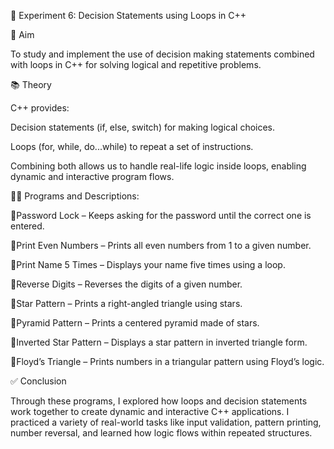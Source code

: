  🚀 Experiment 6: Decision Statements using Loops in C++
 
📌 Aim

To study and implement the use of decision making statements combined with loops in C++ for solving logical and repetitive problems.

📚 Theory

C++ provides:

Decision statements (if, else, switch) for making logical choices.

Loops (for, while, do...while) to repeat a set of instructions.

Combining both allows us to handle real-life logic inside loops, enabling dynamic and interactive program flows.


🧑‍💻 Programs and Descriptions:

🔹Password Lock – Keeps asking for the password until the correct one is entered.

🔹Print Even Numbers – Prints all even numbers from 1 to a given number.

🔹Print Name 5 Times – Displays your name five times using a loop.

🔹Reverse Digits – Reverses the digits of a given number.

🔹Star Pattern – Prints a right-angled triangle using stars.

🔹Pyramid Pattern – Prints a centered pyramid made of stars.

🔹Inverted Star Pattern – Displays a star pattern in inverted triangle form.

🔹Floyd’s Triangle – Prints numbers in a triangular pattern using Floyd’s logic.

✅ Conclusion

Through these programs, I explored how loops and decision statements work together to create dynamic and interactive C++ applications. I practiced a variety of real-world tasks like input validation, pattern printing, number reversal, and learned how logic flows within repeated structures.


